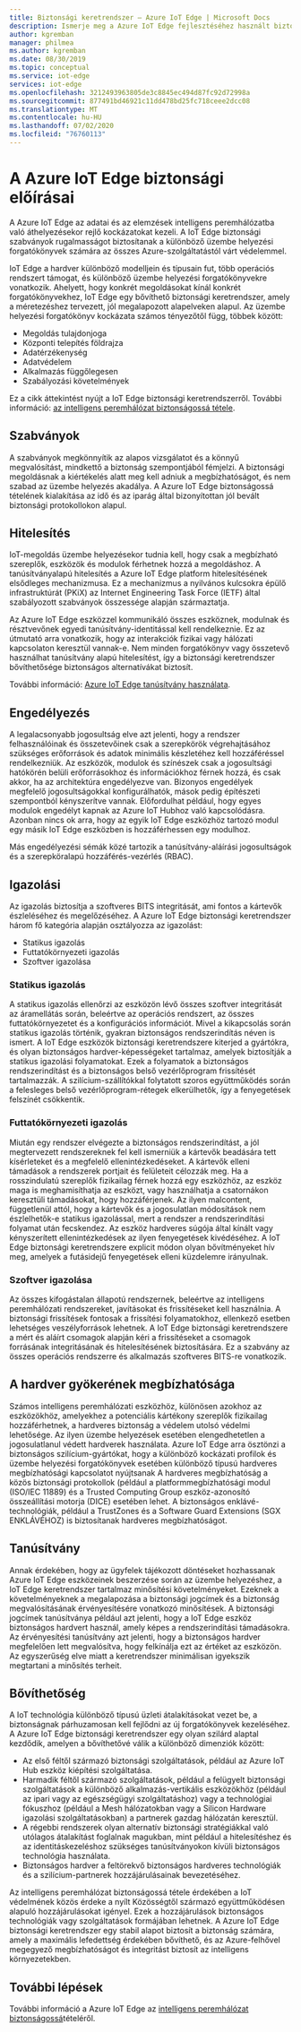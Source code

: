 ```yaml
---
title: Biztonsági keretrendszer – Azure IoT Edge | Microsoft Docs
description: Ismerje meg a Azure IoT Edge fejlesztéséhez használt biztonsági, hitelesítési és engedélyezési szabványokat, és figyelembe kell venni a megoldás megtervezése során
author: kgremban
manager: philmea
ms.author: kgremban
ms.date: 08/30/2019
ms.topic: conceptual
ms.service: iot-edge
services: iot-edge
ms.openlocfilehash: 3212493963805de3c8845ec494d87fc92d72998a
ms.sourcegitcommit: 877491bd46921c11dd478bd25fc718ceee2dcc08
ms.translationtype: MT
ms.contentlocale: hu-HU
ms.lasthandoff: 07/02/2020
ms.locfileid: "76760113"
---
```

# <a name="security-standards-for-azure-iot-edge"></a>A Azure IoT Edge biztonsági előírásai

A Azure IoT Edge az adatai és az elemzések intelligens peremhálózatba való áthelyezésekor rejlő kockázatokat kezeli. A IoT Edge biztonsági szabványok rugalmasságot biztosítanak a különböző üzembe helyezési forgatókönyvek számára az összes Azure-szolgáltatástól várt védelemmel.

IoT Edge a hardver különböző modelljein és típusain fut, több operációs rendszert támogat, és különböző üzembe helyezési forgatókönyvekre vonatkozik. Ahelyett, hogy konkrét megoldásokat kínál konkrét forgatókönyvekhez, IoT Edge egy bővíthető biztonsági keretrendszer, amely a méretezéshez tervezett, jól megalapozott alapelveken alapul. Az üzembe helyezési forgatókönyv kockázata számos tényezőtől függ, többek között:

* Megoldás tulajdonjoga
* Központi telepítés földrajza
* Adatérzékenység
* Adatvédelem
* Alkalmazás függőlegesen
* Szabályozási követelmények

Ez a cikk áttekintést nyújt a IoT Edge biztonsági keretrendszerről. További információ: [az intelligens peremhálózat biztonságossá tétele](https://azure.microsoft.com/blog/securing-the-intelligent-edge/).

## <a name="standards"></a>Szabványok

A szabványok megkönnyítik az alapos vizsgálatot és a könnyű megvalósítást, mindkettő a biztonság szempontjából fémjelzi. A biztonsági megoldásnak a kiértékelés alatt meg kell adniuk a megbízhatóságot, és nem szabad az üzembe helyezés akadálya. A Azure IoT Edge biztonságossá tételének kialakítása az idő és az iparág által bizonyítottan jól bevált biztonsági protokollokon alapul.

## <a name="authentication"></a>Hitelesítés

IoT-megoldás üzembe helyezésekor tudnia kell, hogy csak a megbízható szereplők, eszközök és modulok férhetnek hozzá a megoldáshoz. A tanúsítványalapú hitelesítés a Azure IoT Edge platform hitelesítésének elsődleges mechanizmusa. Ez a mechanizmus a nyilvános kulcsokra épülő infrastruktúrát (PKiX) az Internet Engineering Task Force (IETF) által szabályozott szabványok összessége alapján származtatja.

Az Azure IoT Edge eszközzel kommunikáló összes eszköznek, modulnak és résztvevőnek egyedi tanúsítvány-identitással kell rendelkeznie. Ez az útmutató arra vonatkozik, hogy az interakciók fizikai vagy hálózati kapcsolaton keresztül vannak-e. Nem minden forgatókönyv vagy összetevő használhat tanúsítvány alapú hitelesítést, így a biztonsági keretrendszer bővíthetősége biztonságos alternatívákat biztosít.

További információ: [Azure IoT Edge tanúsítvány használata](iot-edge-certs.md).

## <a name="authorization"></a>Engedélyezés

A legalacsonyabb jogosultság elve azt jelenti, hogy a rendszer felhasználóinak és összetevőinek csak a szerepkörök végrehajtásához szükséges erőforrások és adatok minimális készletéhez kell hozzáféréssel rendelkezniük. Az eszközök, modulok és színészek csak a jogosultsági hatókörén belüli erőforrásokhoz és információkhoz férnek hozzá, és csak akkor, ha az architektúra engedélyezve van. Bizonyos engedélyek megfelelő jogosultságokkal konfigurálhatók, mások pedig építészeti szempontból kényszerítve vannak. Előfordulhat például, hogy egyes modulok engedélyt kapnak az Azure IoT Hubhoz való kapcsolódásra. Azonban nincs ok arra, hogy az egyik IoT Edge eszközhöz tartozó modul egy másik IoT Edge eszközben is hozzáférhessen egy modulhoz.

Más engedélyezési sémák közé tartozik a tanúsítvány-aláírási jogosultságok és a szerepköralapú hozzáférés-vezérlés (RBAC).

## <a name="attestation"></a>Igazolási

Az igazolás biztosítja a szoftveres BITS integritását, ami fontos a kártevők észleléséhez és megelőzéséhez. A Azure IoT Edge biztonsági keretrendszer három fő kategória alapján osztályozza az igazolást:

* Statikus igazolás
* Futtatókörnyezeti igazolás
* Szoftver igazolása

### <a name="static-attestation"></a>Statikus igazolás

A statikus igazolás ellenőrzi az eszközön lévő összes szoftver integritását az áramellátás során, beleértve az operációs rendszert, az összes futtatókörnyezetet és a konfigurációs információt. Mivel a kikapcsolás során statikus igazolás történik, gyakran biztonságos rendszerindítás néven is ismert. A IoT Edge eszközök biztonsági keretrendszere kiterjed a gyártókra, és olyan biztonságos hardver-képességeket tartalmaz, amelyek biztosítják a statikus igazolási folyamatokat. Ezek a folyamatok a biztonságos rendszerindítást és a biztonságos belső vezérlőprogram frissítését tartalmazzák. A szilícium-szállítókkal folytatott szoros együttműködés során a felesleges belső vezérlőprogram-rétegek elkerülhetők, így a fenyegetések felszínét csökkentik.

### <a name="runtime-attestation"></a>Futtatókörnyezeti igazolás

Miután egy rendszer elvégezte a biztonságos rendszerindítást, a jól megtervezett rendszereknek fel kell ismerniük a kártevők beadására tett kísérleteket és a megfelelő ellenintézkedéseket. A kártevők elleni támadások a rendszerek portjait és felületeit célozzák meg. Ha a rosszindulatú szereplők fizikailag férnek hozzá egy eszközhöz, az eszköz maga is meghamisíthatja az eszközt, vagy használhatja a csatornákon keresztüli támadásokat, hogy hozzáférjenek. Az ilyen malcontent, függetlenül attól, hogy a kártevők és a jogosulatlan módosítások nem észlelhetők-e statikus igazolással, mert a rendszer a rendszerindítási folyamat után fecskendez. Az eszköz hardveres súgója által kínált vagy kényszerített ellenintézkedések az ilyen fenyegetések kivédéséhez. A IoT Edge biztonsági keretrendszere explicit módon olyan bővítményeket hív meg, amelyek a futásidejű fenyegetések elleni küzdelemre irányulnak.  

### <a name="software-attestation"></a>Szoftver igazolása

Az összes kifogástalan állapotú rendszernek, beleértve az intelligens peremhálózati rendszereket, javításokat és frissítéseket kell használnia. A biztonsági frissítések fontosak a frissítési folyamatokhoz, ellenkező esetben lehetséges veszélyforrások lehetnek. A IoT Edge biztonsági keretrendszere a mért és aláírt csomagok alapján kéri a frissítéseket a csomagok forrásának integritásának és hitelesítésének biztosítására. Ez a szabvány az összes operációs rendszerre és alkalmazás szoftveres BITS-re vonatkozik.

## <a name="hardware-root-of-trust"></a>A hardver gyökerének megbízhatósága

Számos intelligens peremhálózati eszközhöz, különösen azokhoz az eszközökhöz, amelyekhez a potenciális kártékony szereplők fizikailag hozzáférhetnek, a hardveres biztonság a védelem utolsó védelmi lehetősége. Az ilyen üzembe helyezések esetében elengedhetetlen a jogosulatlanul védett hardverek használata. Azure IoT Edge arra ösztönzi a biztonságos szilícium-gyártókat, hogy a különböző kockázati profilok és üzembe helyezési forgatókönyvek esetében különböző típusú hardveres megbízhatósági kapcsolatot nyújtsanak A hardveres megbízhatóság a közös biztonsági protokollok (például a platformmegbízhatósági modul (ISO/IEC 11889) és a Trusted Computing Group eszköz-azonosító összeállítási motorja (DICE) esetében lehet. A biztonságos enklávé-technológiák, például a TrustZones és a Software Guard Extensions (SGX ENKLÁVÉHOZ) is biztosítanak hardveres megbízhatóságot.

## <a name="certification"></a>Tanúsítvány

Annak érdekében, hogy az ügyfelek tájékozott döntéseket hozhassanak Azure IoT Edge eszközeinek beszerzése során az üzembe helyezéshez, a IoT Edge keretrendszer tartalmaz minősítési követelményeket. Ezeknek a követelményeknek a megalapozása a biztonsági jogcímek és a biztonság megvalósításának érvényesítésére vonatkozó minősítések. A biztonsági jogcímek tanúsítványa például azt jelenti, hogy a IoT Edge eszköz biztonságos hardvert használ, amely képes a rendszerindítási támadásokra. Az érvényesítési tanúsítvány azt jelenti, hogy a biztonságos hardver megfelelően lett megvalósítva, hogy felkínálja ezt az értéket az eszközön. Az egyszerűség elve miatt a keretrendszer minimálisan igyekszik megtartani a minősítés terheit.

## <a name="extensibility"></a>Bővíthetőség

A IoT technológia különböző típusú üzleti átalakításokat vezet be, a biztonságnak párhuzamosan kell fejlődni az új forgatókönyvek kezeléséhez. A Azure IoT Edge biztonsági keretrendszer egy olyan szilárd alaptal kezdődik, amelyen a bővíthetővé válik a különböző dimenziók között:

* Az első féltől származó biztonsági szolgáltatások, például az Azure IoT Hub eszköz kiépítési szolgáltatása.
* Harmadik féltől származó szolgáltatások, például a felügyelt biztonsági szolgáltatások a különböző alkalmazás-vertikális eszközökhöz (például az ipari vagy az egészségügyi szolgáltatáshoz) vagy a technológiai fókuszhoz (például a Mesh hálózatokban vagy a Silicon Hardware igazolási szolgáltatásokban) a partnerek gazdag hálózatán keresztül.
* A régebbi rendszerek olyan alternatív biztonsági stratégiákkal való utólagos átalakítást foglalnak magukban, mint például a hitelesítéshez és az identitáskezeléshoz szükséges tanúsítványokon kívüli biztonságos technológia használata.
* Biztonságos hardver a feltörekvő biztonságos hardveres technológiák és a szilícium-partnerek hozzájárulásainak bevezetéséhez.

Az intelligens peremhálózat biztonságossá tétele érdekében a IoT védelmének közös érdeke a nyílt Közösségtől származó együttműködésen alapuló hozzájárulásokat igényel. Ezek a hozzájárulások biztonságos technológiák vagy szolgáltatások formájában lehetnek. A Azure IoT Edge biztonsági keretrendszer egy stabil alapot biztosít a biztonság számára, amely a maximális lefedettség érdekében bővíthető, és az Azure-felhővel megegyező megbízhatóságot és integritást biztosít az intelligens környezetekben.  

## <a name="next-steps"></a>További lépések

További információ a Azure IoT Edge az [intelligens peremhálózat biztonságossá](https://azure.microsoft.com/blog/securing-the-intelligent-edge/)tételéről.
